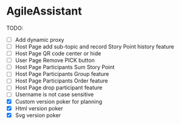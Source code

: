 # AgileAssistant

TODO:

- [ ] Add dynamic proxy
- [ ] Host Page add sub-topic and record Story Point history feature
- [ ] Host Page QR code center or hide
- [ ] User Page Remove PICK button
- [ ] Host Page Participants Sum Story Point
- [ ] Host Page Participants Group feature
- [ ] Host Page Participants Order feature
- [ ] Host Page drop participant feature
- [ ] Username is not case sensitive
- [x] Custom version poker for planning
- [x] Html version poker
- [x] Svg version poker
